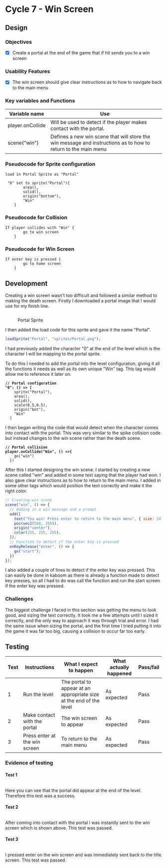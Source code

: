 # Cycle 7 - Win Screen

## Design

### Objectives

* [x] Create a portal at the end of the game that if hit sends you to a win screen

### Usability Features

* [x] The win screen should give clear instructions as to how to navigate back to the main menu

### Key variables and Functions

| Variable name    | Use                                                                                                           |
| ---------------- | ------------------------------------------------------------------------------------------------------------- |
| player.onCollide | Will be used to detect if the player makes contact with the portal.                                           |
| scene("win")     | Defines a new win scene that will store the win message and instructions as to how to return to the main menu |

### Pseudocode for Sprite configuration

```
load in Portal Sprite as "Portal" 

 "0" set to sprite("Portal"){
        area(),
        solid(),
        origin("bottom"),
        "Win"
    }

```

### Pseudocode for Collision

```
If player collides with "Win" {
        go to win screen
    }
```

### Pseudocode for Win Screen

```
If enter key is pressed {
        go to home screen
    }
```

## Development

Creating a win screen wasn't too difficult and followed a similar method to making the death screen. Firstly I downloaded a portal image that I would use for my finish line.&#x20;

<figure><img src="../.gitbook/assets/image (6) (1).png" alt=""><figcaption><p>Portal Sprite</p></figcaption></figure>

I then added the load code for this sprite and gave it the name "Portal".

```javascript
loadSprite("Portal", "sprites/Portal.png");
```

I had previously added the character "0" at the end of the level which is the character I will be mapping to the portal sprite.

To do this I needed to add the portal into the level configuration, giving it all the functions it needs as well as its own unique "Win" tag. This tag would allow me to reference it later on.

<pre class="language-javascript"><code class="lang-javascript"><strong>// Portal configuration
</strong><strong>"0": () => [
</strong>    sprite("Portal"),
    area(),
    solid(),
    scale(0.5,0.5),
    origin("bot"),
    "Win"
  ]
</code></pre>

I then began writing the code that would detect when the character comes into contact with the portal. This was very similar to the spike collision code but instead changes to the win scene rather than the death scene.

<pre class="language-javascript"><code class="lang-javascript"><strong>// Portal collision
</strong><strong>player.onCollide("Win", () =>{
</strong>    go("win")
  })
</code></pre>

After this I started designing the win scene. I started by creating a new scene called "win" and added in some text saying that the player had won. I also gave clear instructions as to how to return to the main menu. I added in some other tags which would position the text correctly and make it the right color.&#x20;

```javascript
// Creating win scene
scene("win", () => {
  // Adding in a win message and a prompt
  add([
    text("You win! Press enter to return to the main menu", { size: 24 }),
    pos(vec2(500, 350)),
    origin("center"),
    color(255, 255, 255),
  ]);
  // Function to detect if the enter key is pressed
  onKeyRelease("enter", () => {
    go("start");
  })
});
```

I also added a couple of lines to detect if the enter key was pressed. This can easily be done in kaboom as there is already a function made to detect key presses, so all I had to do was call the function and run the start screen if the enter key was pressed.

### Challenges

The biggest challenge I faced in this section was getting the menu to look good, and sizing the text correctly. It took me a few attempts until I sized it correctly, and the only way to approach it was through trial and error. I had the same issue when sizing the portal, and the first time I tried putting it into the game it was far too big, causing a collision to occur far too early.&#x20;

## Testing

| Test | Instructions                  | What I expect to happen                                             | What actually happened | Pass/fail |
| ---- | ----------------------------- | ------------------------------------------------------------------- | ---------------------- | --------- |
| 1    | Run the level                 | The portal to appear at an appropriate size at the end of the level | As expected            | Pass      |
| 2    | Make contact with the portal  | The win screen to appear                                            | As expected            | Pass      |
| 3    | Press enter at the win screen | To return to the main menu                                          | As expected            | Pass      |

### Evidence of testing

#### Test 1

<figure><img src="../.gitbook/assets/image (22).png" alt=""><figcaption></figcaption></figure>

Here you can see that the portal did appear at the end of the level. Therefore this test was a success.

#### Test 2

<figure><img src="../.gitbook/assets/image (1) (7).png" alt=""><figcaption></figcaption></figure>

After coming into contact with the portal I was instantly sent to the win screen which is shown above. This test was passed.

#### Test 3

<figure><img src="../.gitbook/assets/image (31).png" alt=""><figcaption></figcaption></figure>

I pressed enter on the win screen and was immediately sent back to the title screen. This test was passed.
